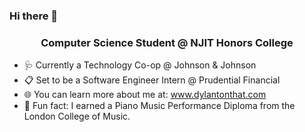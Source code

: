 ### Hi there 👋
<h3 align="center">Computer Science Student @ NJIT Honors College</h3>

- 🩺 Currently a Technology Co-op @ Johnson & Johnson
- 📋 Set to be a Software Engineer Intern @ Prudential Financial
- 🌐 You can learn more about me at: www.dylantonthat.com
- 🎹 Fun fact: I earned a Piano Music Performance Diploma from the London College of Music.
